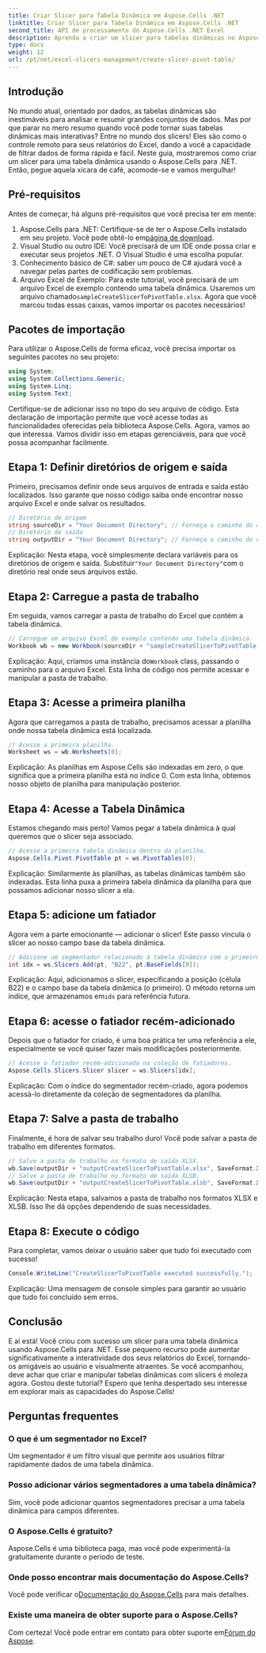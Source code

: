 ```yaml
---
title: Criar Slicer para Tabela Dinâmica em Aspose.Cells .NET
linktitle: Criar Slicer para Tabela Dinâmica em Aspose.Cells .NET
second_title: API de processamento do Aspose.Cells .NET Excel
description: Aprenda a criar um slicer para tabelas dinâmicas no Aspose.Cells .NET com nosso guia passo a passo. Melhore seus relatórios do Excel.
type: docs
weight: 12
url: /pt/net/excel-slicers-management/create-slicer-pivot-table/
---
```

## Introdução
No mundo atual, orientado por dados, as tabelas dinâmicas são inestimáveis para analisar e resumir grandes conjuntos de dados. Mas por que parar no mero resumo quando você pode tornar suas tabelas dinâmicas mais interativas? Entre no mundo dos slicers! Eles são como o controle remoto para seus relatórios do Excel, dando a você a capacidade de filtrar dados de forma rápida e fácil. Neste guia, mostraremos como criar um slicer para uma tabela dinâmica usando o Aspose.Cells para .NET. Então, pegue aquela xícara de café, acomode-se e vamos mergulhar!
## Pré-requisitos
Antes de começar, há alguns pré-requisitos que você precisa ter em mente:
1.  Aspose.Cells para .NET: Certifique-se de ter o Aspose.Cells instalado em seu projeto. Você pode obtê-lo em[página de download](https://releases.aspose.com/cells/net/).
2. Visual Studio ou outro IDE: Você precisará de um IDE onde possa criar e executar seus projetos .NET. O Visual Studio é uma escolha popular.
3. Conhecimento básico de C#: saber um pouco de C# ajudará você a navegar pelas partes de codificação sem problemas.
4. Arquivo Excel de Exemplo: Para este tutorial, você precisará de um arquivo Excel de exemplo contendo uma tabela dinâmica. Usaremos um arquivo chamado`sampleCreateSlicerToPivotTable.xlsx`.
Agora que você marcou todas essas caixas, vamos importar os pacotes necessários!
## Pacotes de importação
Para utilizar o Aspose.Cells de forma eficaz, você precisa importar os seguintes pacotes no seu projeto:
```csharp
using System;
using System.Collections.Generic;
using System.Linq;
using System.Text;
```
Certifique-se de adicionar isso no topo do seu arquivo de código. Esta declaração de importação permite que você acesse todas as funcionalidades oferecidas pela biblioteca Aspose.Cells.
Agora, vamos ao que interessa. Vamos dividir isso em etapas gerenciáveis, para que você possa acompanhar facilmente. 
## Etapa 1: Definir diretórios de origem e saída
Primeiro, precisamos definir onde seus arquivos de entrada e saída estão localizados. Isso garante que nosso código saiba onde encontrar nosso arquivo Excel e onde salvar os resultados.
```csharp
// Diretório de origem
string sourceDir = "Your Document Directory"; // Forneça o caminho do diretório de origem
// Diretório de saída
string outputDir = "Your Document Directory"; // Forneça o caminho do diretório de saída
```
 Explicação: Nesta etapa, você simplesmente declara variáveis para os diretórios de origem e saída. Substituir`"Your Document Directory"`com o diretório real onde seus arquivos estão.
## Etapa 2: Carregue a pasta de trabalho
Em seguida, vamos carregar a pasta de trabalho do Excel que contém a tabela dinâmica. 
```csharp
// Carregue um arquivo Excel de exemplo contendo uma tabela dinâmica.
Workbook wb = new Workbook(sourceDir + "sampleCreateSlicerToPivotTable.xlsx");
```
 Explicação: Aqui, criamos uma instância do`Workbook` class, passando o caminho para o arquivo Excel. Esta linha de código nos permite acessar e manipular a pasta de trabalho.
## Etapa 3: Acesse a primeira planilha
Agora que carregamos a pasta de trabalho, precisamos acessar a planilha onde nossa tabela dinâmica está localizada.
```csharp
// Acesse a primeira planilha.
Worksheet ws = wb.Worksheets[0];
```
Explicação: As planilhas em Aspose.Cells são indexadas em zero, o que significa que a primeira planilha está no índice 0. Com esta linha, obtemos nosso objeto de planilha para manipulação posterior.
## Etapa 4: Acesse a Tabela Dinâmica
Estamos chegando mais perto! Vamos pegar a tabela dinâmica à qual queremos que o slicer seja associado.
```csharp
// Acesse a primeira tabela dinâmica dentro da planilha.
Aspose.Cells.Pivot.PivotTable pt = ws.PivotTables[0];
```
Explicação: Similarmente às planilhas, as tabelas dinâmicas também são indexadas. Esta linha puxa a primeira tabela dinâmica da planilha para que possamos adicionar nosso slicer a ela.
## Etapa 5: adicione um fatiador
Agora vem a parte emocionante — adicionar o slicer! Este passo vincula o slicer ao nosso campo base da tabela dinâmica.
```csharp
// Adicione um segmentador relacionado à tabela dinâmica com o primeiro campo base na célula B22.
int idx = ws.Slicers.Add(pt, "B22", pt.BaseFields[0]);
```
 Explicação: Aqui, adicionamos o slicer, especificando a posição (célula B22) e o campo base da tabela dinâmica (o primeiro). O método retorna um índice, que armazenamos em`idx` para referência futura.
## Etapa 6: acesse o fatiador recém-adicionado
Depois que o fatiador for criado, é uma boa prática ter uma referência a ele, especialmente se você quiser fazer mais modificações posteriormente.
```csharp
// Acesse o fatiador recém-adicionado na coleção de fatiadores.
Aspose.Cells.Slicers.Slicer slicer = ws.Slicers[idx];
```
Explicação: Com o índice do segmentador recém-criado, agora podemos acessá-lo diretamente da coleção de segmentadores da planilha.
## Etapa 7: Salve a pasta de trabalho
Finalmente, é hora de salvar seu trabalho duro! Você pode salvar a pasta de trabalho em diferentes formatos.
```csharp
// Salve a pasta de trabalho no formato de saída XLSX.
wb.Save(outputDir + "outputCreateSlicerToPivotTable.xlsx", SaveFormat.Xlsx);
// Salve a pasta de trabalho no formato de saída XLSB.
wb.Save(outputDir + "outputCreateSlicerToPivotTable.xlsb", SaveFormat.Xlsb);
```
Explicação: Nesta etapa, salvamos a pasta de trabalho nos formatos XLSX e XLSB. Isso lhe dá opções dependendo de suas necessidades.
## Etapa 8: Execute o código
Para completar, vamos deixar o usuário saber que tudo foi executado com sucesso!
```csharp
Console.WriteLine("CreateSlicerToPivotTable executed successfully.");
```
Explicação: Uma mensagem de console simples para garantir ao usuário que tudo foi concluído sem erros.
## Conclusão
E aí está! Você criou com sucesso um slicer para uma tabela dinâmica usando Aspose.Cells para .NET. Esse pequeno recurso pode aumentar significativamente a interatividade dos seus relatórios do Excel, tornando-os amigáveis ao usuário e visualmente atraentes.
Se você acompanhou, deve achar que criar e manipular tabelas dinâmicas com slicers é moleza agora. Gostou deste tutorial? Espero que tenha despertado seu interesse em explorar mais as capacidades do Aspose.Cells!
## Perguntas frequentes
### O que é um segmentador no Excel?
Um segmentador é um filtro visual que permite aos usuários filtrar rapidamente dados de uma tabela dinâmica.
### Posso adicionar vários segmentadores a uma tabela dinâmica?
Sim, você pode adicionar quantos segmentadores precisar a uma tabela dinâmica para campos diferentes.
### O Aspose.Cells é gratuito?
Aspose.Cells é uma biblioteca paga, mas você pode experimentá-la gratuitamente durante o período de teste.
### Onde posso encontrar mais documentação do Aspose.Cells?
 Você pode verificar o[Documentação do Aspose.Cells](https://reference.aspose.com/cells/net/) para mais detalhes.
### Existe uma maneira de obter suporte para o Aspose.Cells?
 Com certeza! Você pode entrar em contato para obter suporte em[Fórum do Aspose](https://forum.aspose.com/c/cells/9).